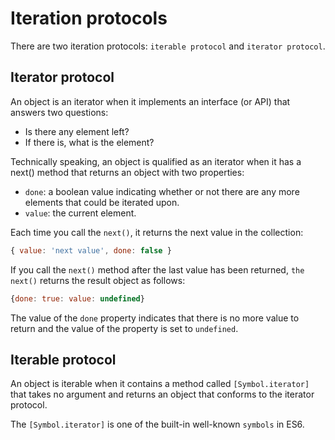 # Iteration protocols

There are two iteration protocols: `iterable protocol` and `iterator protocol`.


## Iterator protocol

An object is an iterator when it implements an interface (or API) that answers two questions:

- Is there any element left?
- If there is, what is the element?

Technically speaking, an object is qualified as an iterator when it has a next() method that returns an object with two properties:

- `done`: a boolean value indicating whether or not there are any more elements that could be iterated upon.
- `value`: the current element.

Each time you call the `next()`, it returns the next value in the collection:

```js
{ value: 'next value', done: false }
```

If you call the `next()` method after the last value has been returned, `the next()` returns the result object as follows:

```js
{done: true: value: undefined}
```


The value of the `done` property indicates that there is no more value to return and the value of the property is set to `undefined`.


## Iterable protocol

An object is iterable when it contains a method called `[Symbol.iterator]` that takes no argument and returns an object that conforms to the iterator protocol.

The `[Symbol.iterator]` is one of the built-in well-known `symbols` in ES6.